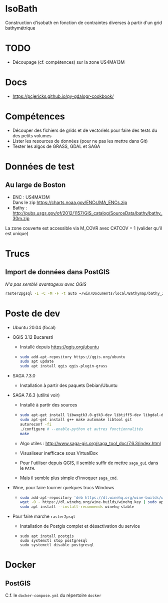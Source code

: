IsoBath
=======

Construction d'isobath en fonction de contraintes diverses à partir d'un grid bathymétrique

# TODO

* Découpage (cf. compétences) sur la zone US4MA13M

# Docs

* https://pcjericks.github.io/py-gdalogr-cookbook/

# Compétences

* Découper des fichiers de grids et de vectoriels pour faire des tests du des petits volumes
* Lister les resources de données (pour ne pas les mettre dans Git)
* Tester les algos de GRASS, GDAL et SAGA

# Données de test

## Au large de Boston

* ENC : US4MA13M   
  Dans le zip https://charts.noaa.gov/ENCs/MA_ENCs.zip
* Bathy : http://pubs.usgs.gov/of/2012/1157/GIS_catalog/SourceData/bathy/bathy_30m.zip

La zone couverte est accessible via M_COVR avec CATCOV = 1 (valider qu'il est unique)


# Trucs

## Import de données dans PostGIS
_N'a pas semblé avantageux avec QGIS_
```bash
raster2pgsql -I -C -M -F -t auto ~/win/Documents/local/Bathymap/bathy_30m/navd_bath_30m/w001001.adf | psql -U admin -d gis -h localhost
```

# Poste de dev

* Ubuntu 20.04 (focal)
* QGIS 3.12 Bucaresti
  * Installé depuis https://qgis.org/ubuntu
  * ```bash
    sudo add-apt-repository https://qgis.org/ubuntu
    sudo apt update
    sudo apt install qgis qgis-plugin-grass
    ```

 * SAGA 7.3.0
   * Installation à partir des paquets Debian/Ubuntu
 * SAGA 7.6.3 (utilité voir)
   * Installé à partir des sources
   * ```bash
     sudo apt-get install libwxgtk3.0-gtk3-dev libtiff5-dev libgdal-dev libproj-dev libexpat-dev wx-common libogdi-dev unixodbc-dev 
     sudo apt-get install g++ make automake libtool git
     autoreconf -fi
     ./configure # --enable-python et autres fonctionnalités
     make
     ```
   * Algo utiles : http://www.saga-gis.org/saga_tool_doc/7.6.3/index.html
   * Visualiseur inefficace sous VirtualBox

   * Pour l'utiliser depuis QGIS, il semble suffir de mettre `saga_gui` dans le `PATH`.
   * Mais il semble plus simple d'invoquer `saga_cmd`.

 * Wine, pour faire tourner quelques trucs Windows
   * ```bash
     sudo add-apt-repository 'deb https://dl.winehq.org/wine-builds/ubuntu/ focal main'
     wget -O - https://dl.winehq.org/wine-builds/winehq.key | sudo apt-key  add -
     sudo apt install --install-recommends winehq-stable

 * Pour faire marche `raster2psql`
   * Installation de Postgis complet et désactivation du service
   * ```
     sudo apt install postgis
     sudo systemctl stop postgresql
     sudo systemctl disable postgresql
     ``` 
# Docker

## PostGIS

C.f. le `docker-compose.yml` du répertoire `docker` 